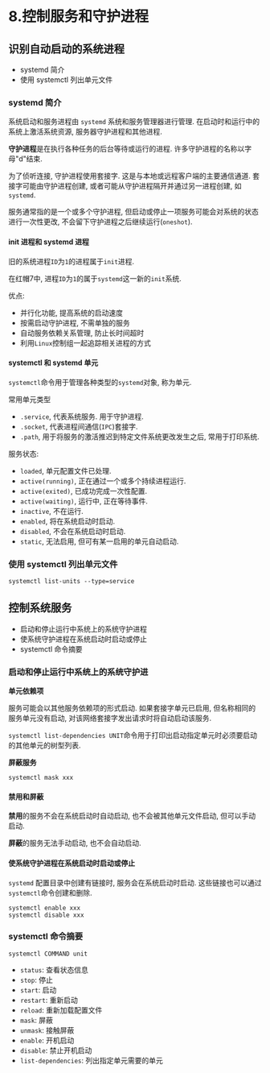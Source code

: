 # 8.控制服务和守护进程

## 识别自动启动的系统进程

* systemd 简介
* 使用 systemctl 列出单元文件

### systemd 简介

系统启动和服务进程由 `systemd` 系统和服务管理器进行管理. 在启动时和运行中的系统上激活系统资源, 服务器守护进程和其他进程.

**守护进程**是在执行各种任务的后台等待或运行的进程. 许多守护进程的名称以字母"d"结束.

为了侦听连接, 守护进程使用套接字. 这是与本地或远程客户端的主要通信通道. 套接字可能由守护进程创建, 或者可能从守护进程隔开并通过另一进程创建, 如`systemd`.

服务通常指的是一个或多个守护进程, 但启动或停止一项服务可能会对系统的状态进行一次性更改, 不会留下守护进程之后继续运行(`oneshot`).

#### init 进程和 systemd 进程

旧的系统进程`ID`为`1`的进程属于`init`进程.

在红帽7中, 进程`ID`为`1`的属于`systemd`这一新的`init`系统.

优点:

* 并行化功能, 提高系统的启动速度
* 按需启动守护进程, 不需单独的服务
* 自动服务依赖关系管理, 防止长时间超时
* 利用`Linux`控制组一起追踪相关进程的方式

#### systemctl 和 systemd 单元

`systemctl`命令用于管理各种类型的`systemd`对象, 称为单元.

常用单元类型

* `.service`, 代表系统服务. 用于守护进程.
* `.socket`, 代表进程间通信(`IPC`)套接字.
* `.path`, 用于将服务的激活推迟到特定文件系统更改发生之后, 常用于打印系统.

服务状态:

* `loaded`, 单元配置文件已处理.
* `active(running)`, 正在通过一个或多个持续进程运行.
* `active(exited)`, 已成功完成一次性配置.
* `active(waiting)`, 运行中, 正在等待事件.
* `inactive`, 不在运行.
* `enabled`, 将在系统启动时启动.
* `disabled`, 不会在系统启动时启动.
* `static`, 无法启用, 但可有某一启用的单元自动启动.

### 使用 systemctl 列出单元文件

```
systemctl list-units --type=service
```

## 控制系统服务

* 启动和停止运行中系统上的系统守护进程
* 使系统守护进程在系统启动时启动或停止
* systemctl 命令摘要

### 启动和停止运行中系统上的系统守护进

**单元依赖项**

服务可能会以其他服务依赖项的形式启动. 如果套接字单元已启用, 但名称相同的服务单元没有启动, 对该网络套接字发出请求时将自动启动该服务.

`systemctl list-dependencies UNIT`命令用于打印出启动指定单元时必须要启动的其他单元的树型列表.

**屏蔽服务**

`systemctl mask xxx`

#### 禁用和屏蔽

**禁用**的服务不会在系统启动时自动启动, 也不会被其他单元文件启动, 但可以手动启动.

**屏蔽**的服务无法手动启动, 也不会自动启动.

#### 使系统守护进程在系统启动时启动或停止

`systemd` 配置目录中创建有链接时, 服务会在系统启动时启动. 这些链接也可以通过`systemctl`命令创建和删除.

```
systemctl enable xxx
systemctl disable xxx
```

### systemctl 命令摘要

`systemctl COMMAND unit`

* `status`: 查看状态信息
* `stop`: 停止
* `start`: 启动
* `restart`: 重新启动
* `reload`: 重新加载配置文件
* `mask`: 屏蔽
* `unmask`: 接触屏蔽
* `enable`: 开机启动
* `disable`: 禁止开机启动
* `list-dependencies`: 列出指定单元需要的单元

